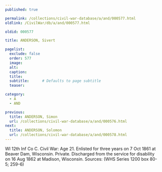 ```yaml
---
published: true

permalink: /collections/civil-war-database/a/and/000577.html
oldlink: /CivilWar/db/a/and/000577.html

oldid: 000577

title: ANDERSON, Sivert

pagelist:
  exclude: false
  order: 577
  image: 
  alt:
  caption:
  title:
  subtitle:      # Defaults to page subtitle
  teaser:

category: 
  - A 
  - AND

previous:
  title: ANDERSON, Simon
  url: /collections/civil-war-database/a/and/000576.html  
next:
  title: ANDERSON, Solomon
  url: /collections/civil-war-database/a/and/000578.html   
---
```

WI 12th Inf Co C. Civil War: Age 21. Enlisted for three years on 7 Oct 1861 at Beaver Dam, Wisconsin. Private. Discharged from the service for disability on 16 Aug 1862 at Madison, Wisconsin. Sources: (WHS Series 1200 box 80-5; 259-6)